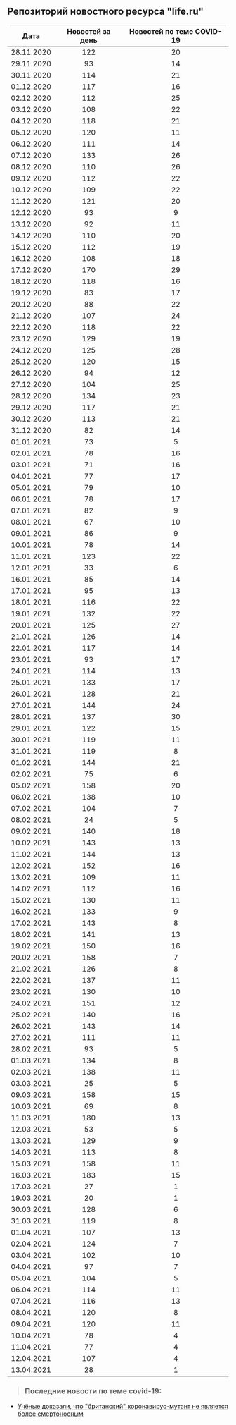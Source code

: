 ## Репозиторий новостного ресурса "life.ru"
Дата| Новостей за день| Новостей по теме COVID-19
------- | :-----: | :-----: 
28.11.2020 | 122 | 20 
29.11.2020 | 93 | 14 
30.11.2020 | 114 | 21 
01.12.2020 | 117 | 16 
02.12.2020 | 112 | 25 
03.12.2020 | 108 | 22 
04.12.2020 | 118 | 21 
05.12.2020 | 120 | 11 
06.12.2020 | 111 | 14 
07.12.2020 | 133 | 26 
08.12.2020 | 110 | 26 
09.12.2020 | 112 | 22 
10.12.2020 | 109 | 22 
11.12.2020 | 121 | 20 
12.12.2020 | 93 | 9 
13.12.2020 | 92 | 11 
14.12.2020 | 110 | 20 
15.12.2020 | 112 | 19 
16.12.2020 | 108 | 18 
17.12.2020 | 170 | 29 
18.12.2020 | 118 | 16 
19.12.2020 | 83 | 17 
20.12.2020 | 88 | 22 
21.12.2020 | 107 | 24 
22.12.2020 | 118 | 22 
23.12.2020 | 129 | 19 
24.12.2020 | 125 | 28 
25.12.2020 | 120 | 15 
26.12.2020 | 94 | 12 
27.12.2020 | 104 | 25 
28.12.2020 | 134 | 23 
29.12.2020 | 117 | 21 
30.12.2020 | 113 | 21 
31.12.2020 | 82 | 14 
01.01.2021 | 73 | 5 
02.01.2021 | 78 | 16 
03.01.2021 | 71 | 16 
04.01.2021 | 77 | 17 
05.01.2021 | 79 | 10 
06.01.2021 | 78 | 17 
07.01.2021 | 82 | 9 
08.01.2021 | 67 | 10 
09.01.2021 | 86 | 9 
10.01.2021 | 78 | 14 
11.01.2021 | 123 | 22 
12.01.2021 | 33 | 6 
16.01.2021 | 85 | 14 
17.01.2021 | 95 | 13 
18.01.2021 | 116 | 22 
19.01.2021 | 132 | 22 
20.01.2021 | 125 | 27 
21.01.2021 | 126 | 14 
22.01.2021 | 117 | 14 
23.01.2021 | 93 | 17 
24.01.2021 | 114 | 13 
25.01.2021 | 133 | 17 
26.01.2021 | 128 | 21 
27.01.2021 | 144 | 24 
28.01.2021 | 137 | 30 
29.01.2021 | 122 | 15 
30.01.2021 | 119 | 11 
31.01.2021 | 119 | 8 
01.02.2021 | 144 | 21 
02.02.2021 | 75 | 6 
05.02.2021 | 158 | 20 
06.02.2021 | 138 | 10 
07.02.2021 | 104 | 7 
08.02.2021 | 24 | 5 
09.02.2021 | 140 | 18 
10.02.2021 | 143 | 13 
11.02.2021 | 144 | 13 
12.02.2021 | 152 | 16 
13.02.2021 | 109 | 11 
14.02.2021 | 112 | 16 
15.02.2021 | 130 | 11 
16.02.2021 | 133 | 9 
17.02.2021 | 143 | 8 
18.02.2021 | 141 | 13 
19.02.2021 | 150 | 16 
20.02.2021 | 158 | 7 
21.02.2021 | 126 | 8 
22.02.2021 | 137 | 11 
23.02.2021 | 130 | 10 
24.02.2021 | 151 | 12 
25.02.2021 | 140 | 16 
26.02.2021 | 143 | 14 
27.02.2021 | 111 | 11 
28.02.2021 | 93 | 5 
01.03.2021 | 134 | 8 
02.03.2021 | 138 | 11 
03.03.2021 | 25 | 5 
09.03.2021 | 158 | 15 
10.03.2021 | 69 | 8 
11.03.2021 | 180 | 13 
12.03.2021 | 53 | 5 
13.03.2021 | 129 | 9 
14.03.2021 | 113 | 8 
15.03.2021 | 158 | 11 
16.03.2021 | 183 | 15 
17.03.2021 | 27 | 1 
19.03.2021 | 20 | 1 
30.03.2021 | 128 | 6 
31.03.2021 | 119 | 8 
01.04.2021 | 107 | 13 
02.04.2021 | 124 | 7 
03.04.2021 | 102 | 10 
04.04.2021 | 97 | 7 
05.04.2021 | 104 | 5 
06.04.2021 | 114 | 11 
07.04.2021 | 116 | 13 
08.04.2021 | 120 | 8 
09.04.2021 | 120 | 11 
10.04.2021 | 78 | 4 
11.04.2021 | 77 | 4 
12.04.2021 | 107 | 4 
13.04.2021 | 28 | 1 

> ### Последние новости по теме covid-19:
+ [Учёные доказали, что "британский" коронавирус-мутант не является более смертоносным](https://life.ru/p/1390840)
